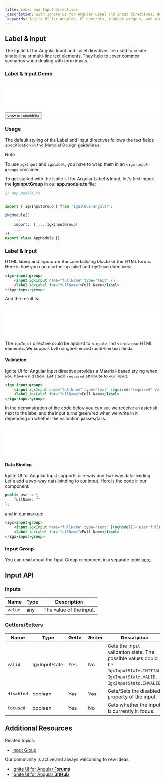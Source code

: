```yaml
---
title: Label and Input Directives
_description: With Ignite UI for Angular Label and Input directives, developers can create a single-line or multi-line text elements, add additional CSS styles and integrate with other controls.
_keywords: Ignite UI for Angular, UI controls, Angular widgets, web widgets, UI widgets, Angular, Native Angular Components Suite, Native Angular Controls, Native Angular Components Library, Angular Label components, Angular Label controls, Angular Input components, Angular Input controls, Input component, Input control, Label component, Label control, Angular Input directive, Angular Label directive, Angular Forms, Angular Reactive Forms, Angular Form Validation
---
```


## Label & Input
<p class="highlight">
The Ignite UI for Angular Input and Label directives are used to create single-line or multi-line text elements. They help to cover common scenarios when dealing with form inputs.
</p>
<div class="divider--half"></div>

### Label & Input Demo
<div class="sample-container" style="height:100px">
<iframe id="input-group-sample-2-frame" src='{environment:demosBaseUrl}/input-group-sample-2' width="100%" height="100%" seamless frameBorder="0"></iframe>
</div>
<div>
    <button data-localize="stackblitz" class="stackblitz-btn" data-iframe-id="input-group-sample-2-frame" data-demos-base-url="{environment:demosBaseUrl}">view on stackblitz</button>
</div>
<div class="divider--half"></div>

### Usage
The default styling of the Label and Input directives follows the text fields specification in the Material Design
[**guidelines**](https://material.io/guidelines/components/text-fields.html).

> [!NOTE]
> To use `igxInput` and `igxLabel`, you have to wrap them in an `<igx-input-group>` container.

To get started with the Ignite UI for Angular Label & Input, let's first import the **IgxInputGroup** in our **app.module.ts** file:

```typescript
// app.module.ts

...
import { IgxInputGroup } from 'igniteui-angular';

@NgModule({
    ...
    imports: [..., IgxInputGroup],
    ...
})
export class AppModule {}
```

### Label & Input
HTML labels and inputs are the core building blocks of the HTML forms. Here is how you can use the `igxLabel` and `igxInput` directives:

```html
<igx-input-group>
    <input igxInput name="fullName" type="text" />
    <label igxLabel for="fullName">Full Name</label>
</igx-input-group>
```

And the result is:
<div class="sample-container" style="height:100px">
<iframe id="input-group-sample-1-frame" src='{environment:demosBaseUrl}/input-group-sample-1' width="100%" height="100%" seamless frameBorder="0"></iframe>
</div>
<div class="divider--half"></div>

The `igxInput` directive could be applied to `<input>` and `<textarea>` HTML elements. We support both single-line and multi-line text fields.

#### Validation
Ignite UI for Angular Input directive provides a Material-based styling when you have validation. Let's add `required` attribute to our input:

```html
<igx-input-group>
    <input igxInput name="fullName" type="text" required="required" />
    <label igxLabel for="fullName">Full Name</label>
</igx-input-group>
```

In the demonstration of the code below you can see we receive an asterisk next to the label and the input turns green/red when we write in it depending on whether the validation passes/fails.

<div class="sample-container" style="height:100px">
<iframe id="input-group-sample-2-frame" src='{environment:demosBaseUrl}/input-group-sample-2' width="100%" height="100%" seamless frameBorder="0"></iframe>
</div>
<div class="divider--half"></div>

#### Data Binding
Ignite UI for Angular Input supports one-way and two-way data-binding. Let's add a two-way data-binding to our input. Here is the code in our component:

```typescript
public user = {
    fullName: ""
};

```

and in our markup:

```html
<igx-input-group>
    <input igxInput name="fullName" type="text" [(ngModel)]="user.fullName" required="required" />
    <label igxLabel for="fullName">Full Name</label>
</igx-input-group>
```

### Input Group
You can read about the Input Group component in a separate topic [here](input_group.md).

## Input API

### Inputs

|Name|Type|Description|
|--- |--- |--- |
|`value`|any|The value of the input.|
<div class="divider--half"></div>

### Getters/Setters

|Name|Type|Getter|Setter|Description|
|--- |--- |--- |--- |--- |
|`valid`|IgxInputState|Yes|No|Gets the input validation state. The possible values could be `IgxInputState.INITIAL`, `IgxInputState.VALID`, `IgxInputState.INVALID`.
|`disabled`|boolean|Yes|Yes|Gets/Sets the disabled property of the input.|
|`focused`|boolean|Yes|No|Gets whether the input is currently in focus.|
<div class="divider--half"></div>

## Additional Resources
Related topics:

* [Input Group](input_group.md)
<div class="divider--half"></div>

Our community is active and always welcoming to new ideas.

* [Ignite UI for Angular **Forums**](https://www.infragistics.com/community/forums/f/ignite-ui-for-angular)
* [Ignite UI for Angular **GitHub**](https://github.com/IgniteUI/igniteui-angular)